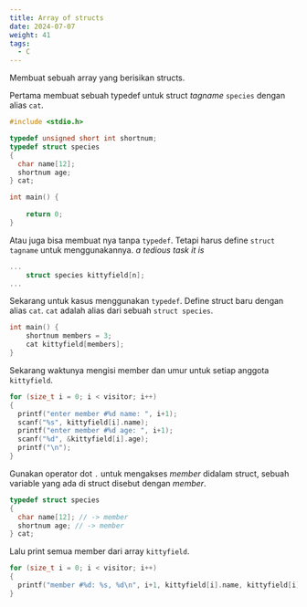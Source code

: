 ```yaml
---
title: Array of structs
date: 2024-07-07
weight: 41
tags:
  - C
---
```


Membuat sebuah array yang berisikan structs.

Pertama membuat sebuah typedef untuk struct *tagname* `species` dengan alias `cat`.

```c
#include <stdio.h>

typedef unsigned short int shortnum;
typedef struct species
{
  char name[12];
  shortnum age;
} cat;

int main() {
	
	return 0;
}
```

Atau juga bisa membuat nya tanpa `typedef`. Tetapi harus define `struct tagname` untuk menggunakannya. *a tedious task it is*

```c
...
	struct species kittyfield[n];
...
```

Sekarang untuk kasus menggunakan `typedef`. Define struct baru dengan alias `cat`. `cat` adalah alias dari sebuah `struct species`.

```c
int main() {
	shortnum members = 3;
	cat kittyfield[members];
}
```

Sekarang waktunya mengisi member dan umur untuk setiap anggota `kittyfield`.

```c
for (size_t i = 0; i < visitor; i++)
{
  printf("enter member #%d name: ", i+1);
  scanf("%s", kittyfield[i].name);
  printf("enter member #%d age: ", i+1);
  scanf("%d", &kittyfield[i].age);
  printf("\n");
}
```

Gunakan operator dot `.` untuk mengakses *member* didalam struct, sebuah variable yang ada di struct disebut dengan *member*.

```c
typedef struct species
{
  char name[12]; // -> member
  shortnum age; // -> member
} cat;
```

Lalu print semua member dari array `kittyfield`.

```c
for (size_t i = 0; i < visitor; i++)
{
  printf("member #%d: %s, %d\n", i+1, kittyfield[i].name, kittyfield[i].age);
}
```